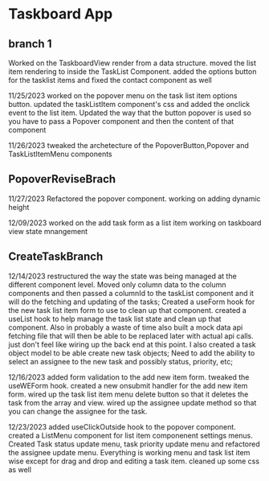 # Taskboard App

## branch 1

Worked on the TaskboardView render from a data structure. moved the list item rendering to inside the TaskList Component. added the options button for the tasklist items and fixed the contact component as well

11/25/2023 worked on the popover menu on the task list item options button. updated the taskListItem component's css and added the onclick event to the list item. Updated the way that the button popover is used so you have to pass a Popover component and then the content of that component

11/26/2023 tweaked the archetecture of the PopoverButton,Popover and TaskListItemMenu components

## PopoverReviseBrach

11/27/2023 Refactored the popover component. working on adding dynamic height

12/09/2023 worked on the add task form as a list item working on taskboard view state mnangement

## CreateTaskBranch

12/14/2023 restructured the way the state was being managed at the different component level. Moved only column data to the column components and then passed a columnId to the taskList component and it will do the fetching and updating of the tasks; Created a useForm hook for the new task list item form to use to clean up that component. created a useList hook to help manage the task list state and clean up that component. Also in probably a waste of time also built a mock data api fetching file that will then be able to be replaced later with actual api calls.  just don't feel like wiring up the back end at this point.  I also created a task object model to be able create new task objects;  Need to add the ability to select an assignee to the new task and possibly status, priority, etc; 

12/16/2023 added form validation to the add new item form. tweaked the useWEForm hook. created a new onsubmit handler for the add new item form. wired up the task list item menu delete button so that it deletes the task from the array and view. wired up the assignee update method so that you can change the assignee for the task.

12/23/2023 added useClickOutside hook to the popover component. created a ListMenu component for list item componenent settings menus. Created Task status update menu, task priority update menu and refactored the assignee update menu. Everything is working menu and task list item wise except for drag and drop and editing a task item. cleaned up some css as well
